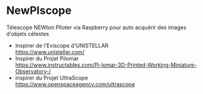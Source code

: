 # NewPIscope
Télescope NEWton PIloter via Raspberry pour auto acquérir des images d'objets célestes
* Inspirer de l'Eviscope d'UNISTELLAR<br>
  https://www.unistellar.com/
* Inspirer du Projet Pilomar<br>
  https://www.instructables.com/Pi-lomar-3D-Printed-Working-Miniature-Observatory-/
* inspirer du Projet UltraScope<br>
  https://www.openspaceagency.com/ultrascope

<nl>
